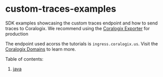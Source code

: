 # custom-traces-examples
SDK examples showcasing the custom traces endpoint and how to send traces to Coralogix.
We recommend using the [Coralogix Exporter](https://github.com/open-telemetry/opentelemetry-collector-contrib/tree/main/exporter/coralogixexporter) for production

The endpoint used acorss the tutorials is `ingress.coralogix.us`. Visit the [Coralogix Domains](https://coralogix.com/docs/coralogix-domain/) to learn more.

Table of contents:

1. [java](java)
